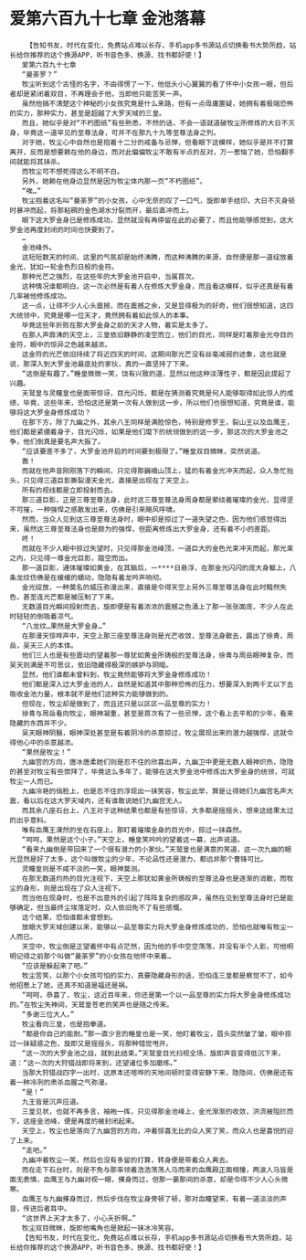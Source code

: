 # 爱第六百九十七章 金池落幕
        【告知书友，时代在变化，免费站点难以长存，手机app多书源站点切换看书大势所趋，站长给你推荐的这个换源APP，听书音色多、换源、找书都好使！】
       爱第六百九十七章
       “曼荼罗？”
       牧尘听到这个古怪的名字，不由得愣了一下，他低头小心翼翼的看了怀中小女孩一眼，但后者却是紧闭着双目，不再理会于他，当即他只能苦笑一声。
       虽然他搞不清楚这个神秘的小女孩究竟是什么来路，但有一点毋庸置疑，她拥有着极端恐怖的实力，那种实力，甚至是超越了大罗天域的三皇。
       而且，她似乎是对“不朽图纸”有些熟悉，不然的话，不会一语就道破牧尘所修炼的大日不灭身，毕竟这一道罕见的至尊法身，可并不在那九十九等至尊法身之列。
       对于她，牧尘心中自然也是抱着十二分的戒备与忌惮，但看眼下这模样，她似乎是并不打算离开，反而是想要赖在他的身边，而对此偏偏牧尘不敢有半点的反对，万一惹恼了她，恐怕翻手间就能将其抹杀。
       而牧尘可不想死得这么不明不白。
       另外，她赖在他身边显然是因为牧尘体内那一页“不朽图纸”。
       “唉…”
       牧尘抱着这名叫“曼荼罗”的小女孩，心中无奈的叹了一口气，旋即单手结印，大日不灭身顿时暴冲而起，将那粘稠的金色湖水分裂而开，最后直冲而上。
       眼下这大罗金身已是修炼成功，显然就没有再停留在此的必要了，而且他能够感觉到，这大罗金池再度封闭的时间也快要到了。
       …
       金池峰外。
       这短短数天的时间，这里的气氛却是始终沸腾，而这种沸腾的来源，自然便是那一道绽放着金光，犹如一轮金色烈日般的金符。
       那种光芒之强烈，在这些年的大罗金池开启中，当属首次。
       这种情况谁都明白，这一次必然是有着人在修炼大罗金身，而且看这模样，似乎还真是有着几率被他修炼成功。
       这一点，让得不少人心头震撼，而在震撼之余，又是显得极为的好奇，他们很想知道，这四大统领中，究竟是哪一位天才，竟然拥有着如此惊人的本事。
       毕竟这些年折败在那大罗金身之前的天才人物，着实是太多了。
       在那人声鼎沸的天空上，三皇依旧静静的凌空而立，他们的目光，同样是盯着那金光夺目的金符，眼中的惊异之色越来越浓。
       这金符的光芒依旧持续了将近四天的时间，这期间那光芒没有丝毫减弱的迹象，这也就是说，那深入到大罗金池最底处的家伙，真的一直坚持了下来。
       “这倒是有趣了。”睡皇微微一笑，饶有兴致的道，显然以他这种淡薄性子，都是因此提起了兴趣。
       天鹫皇与灵瞳皇也是面带惊讶，目光闪烁，都是在猜测着究竟是何人能够取得如此惊人的成绩，毕竟，这些年来，恐怕这还是第一次有人做到这一步，所以他们也很想知道，究竟是谁，能够将这大罗金身修炼成功？
       在那下方，除了九幽之外，其余八王同样是满脸惊色，特别是修罗王，裂山王以及血鹰王，他们都是紧绷着身子，目光闪烁，如果是他们麾下的统领做到的这一步，那这次的大罗金池之争，他们倒真是要名声大振了。
       “应该要差不多了，大罗金池开启的时间要到极限了。”睡皇双目微眯，突然说道。
       轰！
       而就在他声音刚刚落下的瞬间，只见得那巍峨山顶上，猛的有着金光冲天而起，众人急忙抬头，只见得三道巨影撕裂漫天金光，直接是出现在了天空上。
       所有的视线都是立即投射而去。
       那三道巨影，正是三尊至尊法身，此时这三尊至尊法身周身都是萦绕着璀璨的金光，显得坚不可摧，一种强悍之感散发出来，仿佛是引来飓风呼啸。
       然而，当众人见到这三尊至尊法身时，眼中却是掠过了一道失望之色，因为他们感觉得出来，虽然这三尊至尊法身也是颇为的强悍，但距离修炼出大罗金身，还有着不小的差距。
       咚！
       而就在不少人眼中掠过失望时，只见得那金池峰顶，一道巨大的金色光束冲天而起，那光束之内，只见得一尊金光巨影，踏空而出。
       那一道巨影，通体璀璨如黄金，在其脑后，一****日悬浮，在那金光闪闪的庞大身躯上，八条龙纹仿佛是在缓缓的蠕动，隐隐有着龙吟声响彻。
       金光绽放，一种莫名的威压弥漫出来，直接是令得天空上另外三尊至尊法身在此时黯然失色，甚至连光芒都是被压制了下来。
       无数道目光瞬间投射而去，旋即便是有着浓浓的震撼之色涌上了那一张张面庞，不少人在此时轻轻的倒吸着凉气。
       “八龙纹…果然是大罗金身…”
       在那漫天惊哗声中，天空上那三座至尊法身则是光芒收敛，至尊法身散去，露出了徐青，周岳，吴天三人的本体。
       他们三人也是有些震动的望着那一尊犹如黄金所铸般的至尊法身，徐青与周岳眼神复杂，而吴天则满是不可思议，依旧隐藏得极深的嫉妒与阴暗。
       显然，他们谁都未曾料到，牧尘竟然能够将大罗金身修炼成功！
       他们都是深入过大罗金池的人，自然是知道其中那种恐怖的压力，想要深入到两千丈以下去吸收金池力量，根本就不是他们这种实力能够做到的。
       但现在，牧尘却是做到了，而且还只是以区区一品至尊的实力！
       徐青与周岳看向牧尘，眼神凝重，甚至是首次有了一些忌惮，这个看上去平和的少年，看来隐藏的东西并不少。
       吴天眼神阴翳，眼神深处甚至是有着阴冷的杀意掠过，牧尘展现出来的潜力越强悍，这就令得他心中的杀意越浓。
       “果然是牧尘！”
       九幽宫的方向，唐冰唐柔她们则是忍不住的欣喜出声，九幽卫中更是无数人眼神炽热，隐隐的甚至对牧尘有些崇拜了，毕竟这么多年了，能够在这大罗金池中修炼出大罗金身的统领，可就牧尘一人而已。
       九幽冷艳的俏脸上，也是忍不住的浮现出一抹笑容，牧尘此举，算是让得她们九幽宫名声大震，看以后在这大罗天域内，还有谁敢说她们九幽宫无人。
       而其余八座石台上，八王对于这种结果也都是有些惊讶，大多都是摇摇头，想来这结果太过的出乎意料。
       唯有血鹰王漠然的坐在石座上，那盯着璀璨金身的目光中，掠过一抹森然。
       “呵呵，果然是这个小子。”天空上，睡皇笑吟吟的望着这一幕，出声说道。
       “看来九幽倒是带回来了一个很有潜力的小家伙。”天鹫皇也是满意的笑道，这一次九幽的眼光显然是好了太多，这个叫做牧尘的少年，不论品性还是潜力，都远非那个曹锋可比。
       灵瞳皇则是不咸不淡的一笑，眼神莫测。
       在那无数道灼热的目光注视下，天空上那犹如黄金所铸般的至尊法身也是逐渐的消散，而牧尘的身形，则是出现在了众人注视下。
       而当他在现身时，也是不出意外的引起了阵阵复杂的感叹声，虽然在见到至尊法身时已是能够确定，但当最终尘埃落定时，众人依旧免不了有些感慨。
       这个结果，恐怕谁都未曾想到。
       放眼大罗天域创建以来，能够以一品至尊实力将大罗金身修炼成功的，恐怕也就唯有牧尘一人而已。
       天空中，牧尘倒是正望着怀中有点茫然，因为他的手中空空荡荡，并没有半个人影，可他明明记得之前那个叫做“曼荼罗”的小女孩在他怀中来着…
       “应该是躲起来了吧。”
       牧尘苦笑，以那个小女孩可怕的实力，真要隐藏身形的话，恐怕连三皇都是察觉不了，如今他招惹上了她，还真不知道是福还是祸。
       “呵呵，恭喜了，牧尘，这近百年来，你还是第一个以一品至尊的实力将大罗金身修炼成功的。”在牧尘失神间，天鹫皇苍老的笑声也是随之传来。
       “多谢三位大人。”
       牧尘看向三皇，也是抱拳道。
       “都是你自己的能耐。”那一直少言的睡皇也是一笑，他盯着牧尘，眉头突然皱了皱，眼中掠过一抹疑惑之色，旋即又是摇摇头，将那种错觉甩开。
       “这一次的大罗金池之战，就到此结束。”天鹫皇目光扫视全场，旋即声音变得低沉下来，道：“这一次的大狩猎战即将来到，还望诸位多加磨练。”
       当那大狩猎战四字一出时，这原本还喧哗的天地间顿时变得安静下来，隐隐间，仿佛是还有着一种冷冽的肃杀血腥之气弥漫。
       “是！”
       九王皆是沉声应道。
       三皇见状，也就不再多言，袖袍一挥，只见得那金池峰上，金光渐渐的收敛，洪流被阻拦而下，这座金池峰，便是再度的被封闭起来。
       天空上，牧尘也是落向了九幽宫的方向，冲着惊喜无比的众人笑了笑，而众人也是喜悦的迎了上来。
       “走吧。”
       九幽冲着牧尘一笑，然后也没有多留的打算，转身便是带着众人离去。
       而在走下石台时，则是不免与那率领着浩浩荡荡人马而来的血鹰殿正面相撞，两波人马皆是面无表情，血鹰王与九幽对视一眼，搽身而过，但那一霎那间的杀意，却是令得不少人心头微寒。
       血鹰王与九幽搽身而过，然后步伐在牧尘身旁顿了顿，那对血瞳望来，有着一道淡淡的声音，传进后者耳中。
       “这世界上天才太多了，小心夭折啊…”
       牧尘双目微眯，旋即他嘴角也是掀起一抹冰冷笑容。
       【告知书友，时代在变化，免费站点难以长存，手机app多书源站点切换看书大势所趋，站长给你推荐的这个换源APP，听书音色多、换源、找书都好使！】